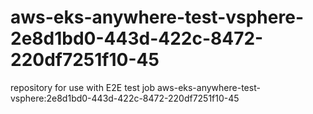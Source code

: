 # aws-eks-anywhere-test-vsphere-2e8d1bd0-443d-422c-8472-220df7251f10-45
repository for use with E2E test job aws-eks-anywhere-test-vsphere:2e8d1bd0-443d-422c-8472-220df7251f10-45
